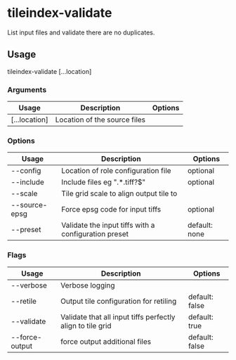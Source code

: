 # tileindex-validate

List input files and validate there are no duplicates.

## Usage

tileindex-validate <options> [...location]

### Arguments

| Usage         | Description                  | Options |
| ------------- | ---------------------------- | ------- |
| [...location] | Location of the source files |         |

### Options

| Usage                  | Description                                          | Options       |
| ---------------------- | ---------------------------------------------------- | ------------- |
| --config <str>         | Location of role configuration file                  | optional      |
| --include <str>        | Include files eg ".\*.tiff?$"                        | optional      |
| --scale <value>        | Tile grid scale to align output tile to              |               |
| --source-epsg <number> | Force epsg code for input tiffs                      | optional      |
| --preset <str>         | Validate the input tiffs with a configuration preset | default: none |

### Flags

| Usage          | Description                                                | Options        |
| -------------- | ---------------------------------------------------------- | -------------- |
| --verbose      | Verbose logging                                            |                |
| --retile       | Output tile configuration for retiling                     | default: false |
| --validate     | Validate that all input tiffs perfectly align to tile grid | default: true  |
| --force-output | force output additional files                              | default: false |

<!-- This file has been autogenerated by src/readme/readme.generate.ts -->
